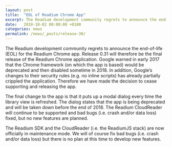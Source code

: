 ```yaml
---
layout: post
title:  "EOL of Readium Chrome App"
excerpt: The Readium development community regrets to announce the end-of-life (EOL) for the Readium Chrome app.
date:   2018-10-02 00:00:00 +0100
categories: news
permalink: /news/_posts/release-30/
---
```


The Readium development community regrets to announce the end-of-life (EOL) for the Readium Chrome app.  Release 0.31 will therefore be the final release of the Readium Chrome application.  Google warned in early 2017 that the Chrome framework (on which the app is based) would be deprecated and then disabled sometime in 2018.  In addition, Google’s changes to their security rules (e.g. no inline scripts) has already partially crippled the application.  Therefore we have made the decision to cease supporting and releasing the app. 

The final change to the app is that it puts up a modal dialog every time the library view is refreshed.  The dialog states that the app is being deprecated and will be taken down before the end of 2018.
The Readium CloudReader will continue to be supported and bad bugs (i.e. crash and/or data loss) fixed, but no new features are planned.

The Readium SDK and the CloudReader (i.e. the ReadiumJS stack) are now officially in maintenance mode.  We will of course fix bad bugs (i.e. crash and/or data loss) but there is no plan at this time to develop new features.
